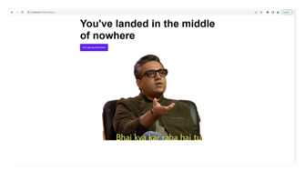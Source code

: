 ![Assignment 5](https://github.com/tanmayIntelli/Namaste-React/blob/main/chapter-7/src/img/err404.PNG?raw=true)
